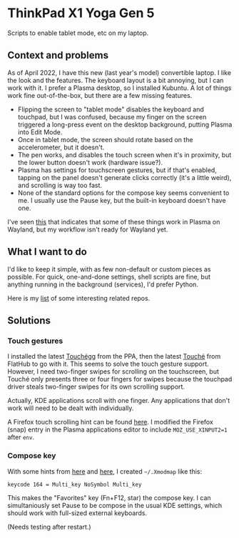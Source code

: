 # ThinkPad X1 Yoga Gen 5

Scripts to enable tablet mode, etc on my laptop.

## Context and problems

As of April 2022, I have this new (last year's model) convertible laptop. I like the
look and the features. The keyboard layout is a bit annoying, but I can work with it.
I prefer a Plasma desktop, so I installed Kubuntu. A lot of things work fine
out-of-the-box, but there are a few missing features.

* Flipping the screen to "tablet mode" disables the keyboard and touchpad, but
  I was confused, because my finger on the screen triggered a long-press event on the
  desktop background, putting Plasma into Edit Mode.
* Once in tablet mode, the screen should rotate based on the accelerometer, but it doesn't.
* The pen works, and disables the touch screen when it's in proximity, but the lower
  button doesn't work (hardware issue?).
* Plasma has settings for touchscreen gestures, but if that's enabled, tapping on the panel
  doesn't generate clicks correctly (it's a little weird), and scrolling is way too fast.
* None of the standard options for the compose key seems convenient to me. I usually use
  the Pause key, but the built-in keyboard doesn't have one.

I've seen [this](https://askubuntu.com/a/1257454) that indicates that some of these
things work in Plasma on Wayland, but my workflow isn't ready for Wayland yet.

## What I want to do

I'd like to keep it simple, with as few non-default or custom pieces as possible. For
quick, one-and-done settings, shell scripts are fine, but anything running in the
background (services), I'd prefer Python.

Here is my [list](https://github.com/stars/mtkraai/lists/thinkpad-x1-yoga-g5) of some
interesting related repos.

## Solutions

### Touch gestures

I installed the latest [Touchégg](https://github.com/JoseExposito/touchegg) from the PPA,
then the latest [Touché](https://github.com/JoseExposito/touche) from FlatHub to go with
it. This seems to solve the touch gesture support. However, I need two-finger swipes for
scrolling on the touchscreen, but Touché only presents three or four fingers for swipes
because the touchpad driver steals two-finger swipes for its own scrolling support.

Actually, KDE applications scroll with one finger. Any applications that don't work will
need to be dealt with individually.

A Firefox touch scrolling hint can be found
[here](https://superuser.com/questions/1151161/enable-touch-scrolling-in-firefox).
I modified the Firefox (snap) entry in the Plasma applications editor to include
`MOZ_USE_XINPUT2=1` after `env`.

### Compose key

With some hints from [here](https://askubuntu.com/questions/957513/how-can-i-set-the-compose-key-to-end)
and [here](https://wiki.archlinux.org/title/Xmodmap), I created `~/.Xmodmap` like this:

```
keycode 164 = Multi_key NoSymbol Multi_key
```

This makes the "Favorites" key (Fn+F12, star) the compose key. I can simultaniously set
Pause to be compose in the usual KDE settings, which should work with full-sized
external keyboards.

(Needs testing after restart.)
